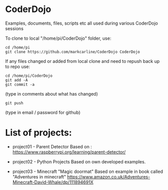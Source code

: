 # CoderDojo
Examples, documents, files, scripts etc all used during various CoderDojo sessions

To clone to local "/home/pi/CoderDojo" folder, use:

    cd /home/pi
    git clone https://github.com/markcarline/CoderDojo CoderDojo

If any files changed or added from local clone and need to repush back up to repo use:

    cd /home/pi/CoderDojo
    git add -A
    git commit -a

(type in comments about what has changed)

    git push

(type in email / password for github)

# List of projects:

- project01 - Parent Detector
Based on : https://www.raspberrypi.org/learning/parent-detector/

- project02 - Python Projects
Based on own developed examples.

- project03 - Minecraft "Magic doormat"
Based on example in book called "Adventures in minecraft"
https://www.amazon.co.uk/Adventures-Minecraft-David-Whale/dp/111894691X

